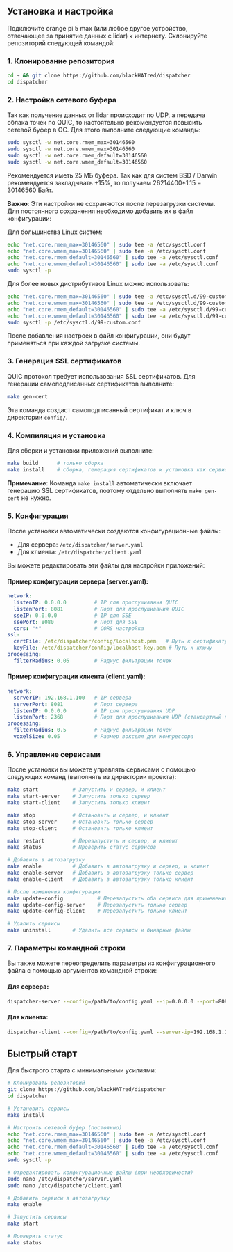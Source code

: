 ## Установка и настройка
Подключите orange pi 5 max (или любое другое устройство, отвечающее за принятие данных с lidar) к интернету.
Склонируйте репозиторий следующей командой:

### 1. Клонирование репозитория
```bash
cd ~ && git clone https://github.com/blackHATred/dispatcher
cd dispatcher
```

### 2. Настройка сетевого буфера

Так как получение данных от lidar происходит по UDP, а передача облака точек по QUIC, то настоятельно
рекомендуется повысить сетевой буфер в ОС. Для этого выполните следующие команды:
```bash
sudo sysctl -w net.core.rmem_max=30146560
sudo sysctl -w net.core.wmem_max=30146560
sudo sysctl -w net.core.rmem_default=30146560
sudo sysctl -w net.core.wmem_default=30146560
```
Рекомендуется иметь 25 МБ буфера. Так как для систем BSD / Darwin рекомендуется закладывать +15%, то
получаем 26214400*1.15 = 30146560 Байт.

**Важно**: Эти настройки не сохраняются после перезагрузки системы. Для постоянного сохранения необходимо добавить их в файл конфигурации:

Для большинства Linux систем:
```bash
echo "net.core.rmem_max=30146560" | sudo tee -a /etc/sysctl.conf
echo "net.core.wmem_max=30146560" | sudo tee -a /etc/sysctl.conf
echo "net.core.rmem_default=30146560" | sudo tee -a /etc/sysctl.conf
echo "net.core.wmem_default=30146560" | sudo tee -a /etc/sysctl.conf
sudo sysctl -p
```

Для более новых дистрибутивов Linux можно использовать:
```bash
echo "net.core.rmem_max=30146560" | sudo tee -a /etc/sysctl.d/99-custom.conf
echo "net.core.wmem_max=30146560" | sudo tee -a /etc/sysctl.d/99-custom.conf
echo "net.core.rmem_default=30146560" | sudo tee -a /etc/sysctl.d/99-custom.conf
echo "net.core.wmem_default=30146560" | sudo tee -a /etc/sysctl.d/99-custom.conf
sudo sysctl -p /etc/sysctl.d/99-custom.conf
```

После добавления настроек в файл конфигурации, они будут применяться при каждой загрузке системы.

### 3. Генерация SSL сертификатов

QUIC протокол требует использования SSL сертификатов. Для генерации самоподписанных сертификатов выполните:

```bash
make gen-cert
```

Эта команда создаст самоподписанный сертификат и ключ в директории `config/`.

### 4. Компиляция и установка

Для сборки и установки приложений выполните:

```bash
make build      # только сборка
make install    # сборка, генерация сертификатов и установка как сервиса
```

**Примечание**: Команда `make install` автоматически включает генерацию SSL сертификатов, поэтому отдельно выполнять `make gen-cert` не нужно.

### 5. Конфигурация

После установки автоматически создаются конфигурационные файлы:

- Для сервера: `/etc/dispatcher/server.yaml`
- Для клиента: `/etc/dispatcher/client.yaml`

Вы можете редактировать эти файлы для настройки приложений:

#### Пример конфигурации сервера (server.yaml):
```yaml
network:
  listenIP: 0.0.0.0         # IP для прослушивания QUIC
  listenPort: 8081          # Порт для прослушивания QUIC
  sseIP: 0.0.0.0            # IP для SSE
  ssePort: 8080             # Порт для SSE
  cors: "*"                 # CORS настройка
ssl:
  certFile: /etc/dispatcher/config/localhost.pem   # Путь к сертификату
  keyFile: /etc/dispatcher/config/localhost-key.pem # Путь к ключу
processing:
  filterRadius: 0.05        # Радиус фильтрации точек
```

#### Пример конфигурации клиента (client.yaml):
```yaml
network:
  serverIP: 192.168.1.100   # IP сервера
  serverPort: 8081          # Порт сервера
  listenIP: 0.0.0.0         # IP для прослушивания UDP
  listenPort: 2368          # Порт для прослушивания UDP (стандартный порт LiDAR)
processing:
  filterRadius: 0.5         # Радиус фильтрации точек
  voxelSize: 0.05           # Размер вокселя для компрессора
```

### 6. Управление сервисами

После установки вы можете управлять сервисами с помощью следующих команд (выполнять из директории проекта):

```bash
make start           # Запустить и сервер, и клиент
make start-server    # Запустить только сервер
make start-client    # Запустить только клиент

make stop            # Остановить и сервер, и клиент
make stop-server     # Остановить только сервер
make stop-client     # Остановить только клиент

make restart         # Перезапустить и сервер, и клиент
make status          # Проверить статус сервисов

# Добавить в автозагрузку
make enable          # Добавить в автозагрузку и сервер, и клиент
make enable-server   # Добавить в автозагрузку только сервер
make enable-client   # Добавить в автозагрузку только клиент

# После изменения конфигурации
make update-config           # Перезапустить оба сервиса для применения изменений
make update-config-server    # Перезапустить только сервер
make update-config-client    # Перезапустить только клиент

# Удалить сервисы
make uninstall       # Удалить все сервисы и бинарные файлы
```

### 7. Параметры командной строки

Вы также можете переопределить параметры из конфигурационного файла с помощью аргументов командной строки:

#### Для сервера:
```bash
dispatcher-server --config=/path/to/config.yaml --ip=0.0.0.0 --port=8081 --sse-ip=0.0.0.0 --sse-port=8080 --cors="*" --cert=/path/to/cert.pem --key=/path/to/key.pem --filter-radius=0.05
```

#### Для клиента:
```bash
dispatcher-client --config=/path/to/config.yaml --server-ip=192.168.1.100 --server-port=8081 --ip=0.0.0.0 --port=2368 --filter-radius=0.5 --voxel-size=0.05
```

## Быстрый старт

Для быстрого старта с минимальными усилиями:

```bash
# Клонировать репозиторий
git clone https://github.com/blackHATred/dispatcher
cd dispatcher

# Установить сервисы
make install

# Настроить сетевой буфер (постоянно)
echo "net.core.rmem_max=30146560" | sudo tee -a /etc/sysctl.conf
echo "net.core.wmem_max=30146560" | sudo tee -a /etc/sysctl.conf
echo "net.core.rmem_default=30146560" | sudo tee -a /etc/sysctl.conf
echo "net.core.wmem_default=30146560" | sudo tee -a /etc/sysctl.conf
sudo sysctl -p

# Отредактировать конфигурационные файлы (при необходимости)
sudo nano /etc/dispatcher/server.yaml
sudo nano /etc/dispatcher/client.yaml

# Добавить сервисы в автозагрузку
make enable

# Запустить сервисы
make start

# Проверить статус
make status
```
